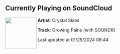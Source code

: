 ## Currently Playing on SoundCloud

[<img align="left" width="100" src="https://i1.sndcdn.com/artworks-MfNQnxc7QLERxCap-sL0iYg-t500x500.jpg">](https://soundcloud.com/crystalskies/growing-pains-with-soundr?in=itslostindreams/sets/crystal-skies-soundr-growing)

**Artist**: Crystal Skies 

**Track**: Growing Pains (with SOUNDR)

Last updated at 01/25/2024 08:44
